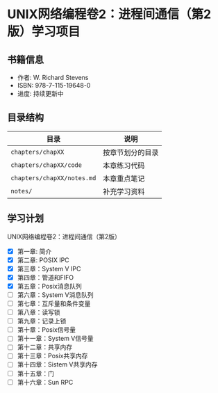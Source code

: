 # UNIX网络编程卷2：进程间通信（第2版）学习项目

## 书籍信息
- 作者: W. Richard Stevens
- ISBN: 978-7-115-19648-0
- 进度: 持续更新中

## 目录结构
| 目录 | 说明 |
|------|------|
| `chapters/chapXX` | 按章节划分的目录 |
| `chapters/chapXX/code` | 本章练习代码 |
| `chapters/chapXX/notes.md` | 本章重点笔记 |
| `notes/` | 补充学习资料 |

## 学习计划
UNIX网络编程卷2：进程间通信（第2版）
- [x] 第一章: 简介
- [x] 第二章: POSIX IPC
- [x] 第三章：System V IPC
- [x] 第四章：管道和FIFO
- [x] 第五章：Posix消息队列
- [ ] 第六章：System V消息队列
- [ ] 第七章：互斥量和条件变量
- [ ] 第八章：读写锁
- [ ] 第九章：记录上锁
- [ ] 第十章：Posix信号量
- [ ] 第十一章：System V信号量
- [ ] 第十二章：共享内存
- [ ] 第十三章：Posix共享内存
- [ ] 第十四章：Sistem V共享内存
- [ ] 第十五章：门
- [ ] 第十六章：Sun RPC
